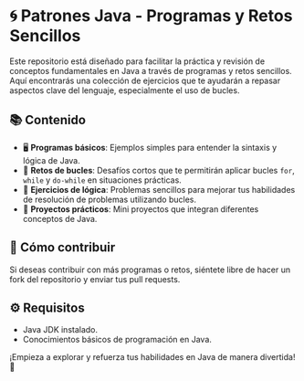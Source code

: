 # 🌀 Patrones Java - Programas y Retos Sencillos

Este repositorio está diseñado para facilitar la práctica y revisión de conceptos fundamentales en Java a través de programas y retos sencillos. Aquí encontrarás una colección de ejercicios que te ayudarán a repasar aspectos clave del lenguaje, especialmente el uso de bucles.

## 📚 Contenido

- 🖥️ **Programas básicos**: Ejemplos simples para entender la sintaxis y lógica de Java.
- 🎯 **Retos de bucles**: Desafíos cortos que te permitirán aplicar bucles `for`, `while` y `do-while` en situaciones prácticas.
- 🧩 **Ejercicios de lógica**: Problemas sencillos para mejorar tus habilidades de resolución de problemas utilizando bucles.
- 🚀 **Proyectos prácticos**: Mini proyectos que integran diferentes conceptos de Java.

## 🤝 Cómo contribuir

Si deseas contribuir con más programas o retos, siéntete libre de hacer un fork del repositorio y enviar tus pull requests.

## ⚙️ Requisitos

- Java JDK instalado.
- Conocimientos básicos de programación en Java.

¡Empieza a explorar y refuerza tus habilidades en Java de manera divertida! 🌟
